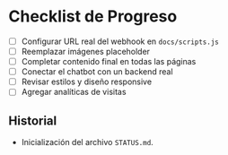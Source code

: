 # Checklist de Progreso

- [ ] Configurar URL real del webhook en `docs/scripts.js`
- [ ] Reemplazar imágenes placeholder
- [ ] Completar contenido final en todas las páginas
- [ ] Conectar el chatbot con un backend real
- [ ] Revisar estilos y diseño responsive
- [ ] Agregar analíticas de visitas

## Historial

- Inicialización del archivo `STATUS.md`.
